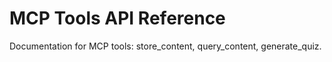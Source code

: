 # MCP Tools API Reference

Documentation for MCP tools: store_content, query_content, generate_quiz.
